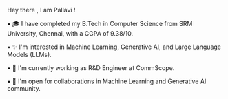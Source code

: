 Hey there , I am Pallavi !

• 🎓 I have completed my B.Tech in Computer Science from SRM University, Chennai, with a CGPA of 9.38/10. 

• ✨ I'm interested in Machine Learning, Generative AI, and Large Language Models (LLMs). 

• 🔭 I'm currently working as R&D Engineer at CommScope.

• 🤝 I'm open for collaborations in Machine Learning and Generative AI community.
